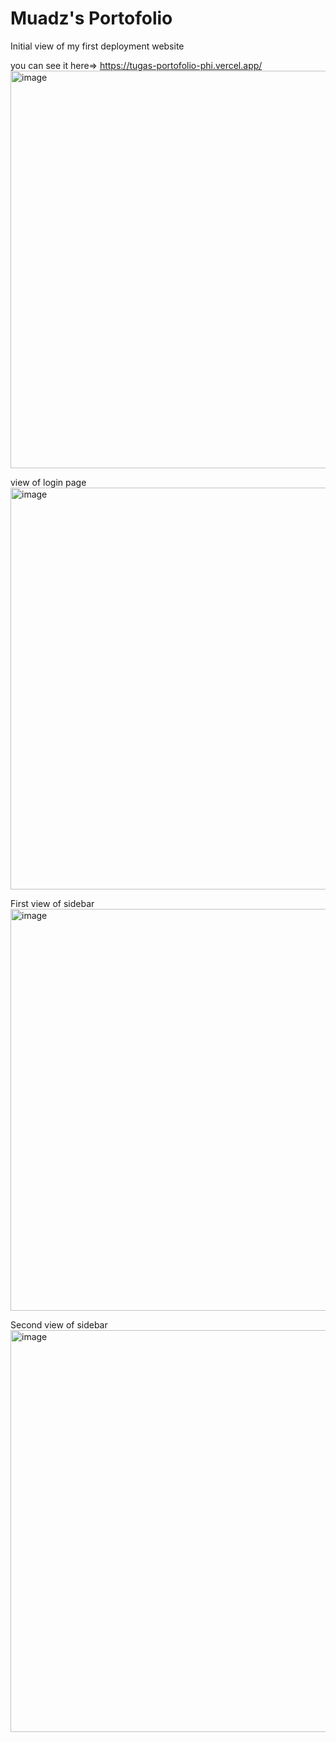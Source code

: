 <h1>Muadz's Portofolio</h1>

Initial view of my first deployment website

you can see it here=> https://tugas-portofolio-phi.vercel.app/
<img width="1349" height="636" alt="image" src="https://github.com/user-attachments/assets/7e0f219a-db01-4147-b230-0a7019b31c5f" />


view of login page
<img width="1350" height="643" alt="image" src="https://github.com/user-attachments/assets/1282d996-849c-4a94-bc14-8d37e500e747" />


First view of sidebar
<img width="1366" height="643" alt="image" src="https://github.com/user-attachments/assets/ece6d491-34d0-4dca-9aa2-a8e4d174f70a" />

Second view of sidebar 
<img width="1366" height="643" alt="image" src="https://github.com/user-attachments/assets/d5a2b5c2-b6e2-492d-99e4-74b6625cdc19" />
